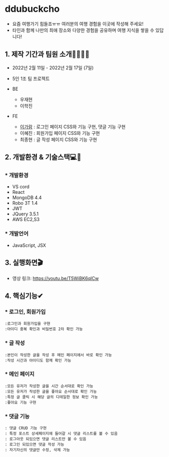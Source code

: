 # ddubuckcho

* 요즘 여행가기 힘들죠ㅠㅠ 여러분의 여행 경험을 이곳에 작성해 주세요!
* 타인과 함께 나만의 최애 장소와 다양한 경험을 공유하며 여행 지식을 쌓을 수 있답니다!

## 1. 제작 기간과 팀원 소개👨‍💻👩‍💻

* 2022년 2월 11일 - 2022년 2월 17일 (7일)
* 5인 1조 팀 프로젝트

* BE
  * 우재현    
  * 이학진

* FE
  * [이가람](https://github.com/devmagrfs?tab=repositories) : 로그인 페이지 CSS와 기능 구현, 댓글 기능 구현
  * 이혜진 : 회원가입 페이지 CSS와 기능 구현
  * 최종현 : 글 작성 페이지 CSS와 기능 구현
 
## 2. 개발환경 & 기술스택💻🔨 
### * 개발환경
* VS cord
* React
* MongoDB 4.4
* Robo 3T 1.4
* JWT
* JQuery 3.5.1   
* AWS EC2,S3 
### * 개발언어
* JavaScript, JSX

## 3. 실행화면🎬
* 영상 링크: https://youtu.be/T5WiBK6qlCw

## 4. 핵심기능✔
### * 로그인, 회원가입
    :로그인과 회원가입을 구현
    :아이디 중복 확인과 비밀번호 2차 확인 가능
### * 글 작성
    :본인이 작성한 글을 작성 후 메인 페이지에서 바로 확인 가능
    :작성 시간과 아이디도 함께 확인 가능
### * 메인 페이지
    :모든 유저가 작성한 글을 시간 순서대로 확인 가능
    :모든 유저가 작성한 글을 좋아요 순서대로 확인 가능
    :특정 글 클릭 시 해당 글의 디테일한 정보 확인 가능
    :좋아요 기능 구현
### * 댓글 기능
    : 댓글 CRUD 기능 구현
    : 특정 포스트 상세페이지에 들어갈 시 댓글 리스트를 볼 수 있음
    : 로그아웃 되있으면 댓글 리스트만 볼 수 있음
    : 로그인 되있으면 댓글 작성 가능
    : 자기자신의 댓글만 수정, 삭제 가능
